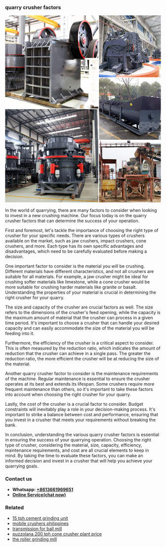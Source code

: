 <h3>quarry crusher factors</h3><img src='1708498225.jpg' alt=''><p>In the world of quarrying, there are many factors to consider when looking to invest in a new crushing machine. Our focus today is on the quarry crusher factors that can determine the success of your operation.</p><p>First and foremost, let's tackle the importance of choosing the right type of crusher for your specific needs. There are various types of crushers available on the market, such as jaw crushers, impact crushers, cone crushers, and more. Each type has its own specific advantages and disadvantages, which need to be carefully evaluated before making a decision.</p><p>One important factor to consider is the material you will be crushing. Different materials have different characteristics, and not all crushers are suitable for all materials. For example, a jaw crusher might be ideal for crushing softer materials like limestone, while a cone crusher would be more suitable for crushing harder materials like granite or basalt. Understanding the properties of your material is crucial in determining the right crusher for your quarry.</p><p>The size and capacity of the crusher are crucial factors as well. The size refers to the dimensions of the crusher's feed opening, while the capacity is the maximum amount of material that the crusher can process in a given time period. It's important to choose a crusher that can handle your desired capacity and can easily accommodate the size of the material you will be feeding into it.</p><p>Furthermore, the efficiency of the crusher is a critical aspect to consider. This is often measured by the reduction ratio, which indicates the amount of reduction that the crusher can achieve in a single pass. The greater the reduction ratio, the more efficient the crusher will be at reducing the size of the material.</p><p>Another quarry crusher factor to consider is the maintenance requirements of the machine. Regular maintenance is essential to ensure the crusher operates at its best and extends its lifespan. Some crushers require more frequent maintenance than others, so it's important to take these factors into account when choosing the right crusher for your quarry.</p><p>Lastly, the cost of the crusher is a crucial factor to consider. Budget constraints will inevitably play a role in your decision-making process. It's important to strike a balance between cost and performance, ensuring that you invest in a crusher that meets your requirements without breaking the bank.</p><p>In conclusion, understanding the various quarry crusher factors is essential in ensuring the success of your quarrying operation. Choosing the right type of crusher, considering the material, size, capacity, efficiency, maintenance requirements, and cost are all crucial elements to keep in mind. By taking the time to evaluate these factors, you can make an informed decision and invest in a crusher that will help you achieve your quarrying goals.</p><h3>Contact us</h3><ul><li><strong>Whatsapp:&nbsp;<a href="https://wa.me/8613661969651">+8613661969651</a></strong></li><li><a href="https://swt.shibang-china.com/?git&amp;zhl&amp;quarry crusher factors"><strong>Online Service(chat now)</strong></a></li></ul><h3>Related</h3><ul><li><a href='15 tph cement grinding unit.md'>15 tph cement grinding unit</a></li><li><a href='mobile crushers philippines.md'>mobile crushers philippines</a></li><li><a href='transmission for ball mill.md'>transmission for ball mill</a></li><li><a href='puzzolana 200 tph cone crusher plant price.md'>puzzolana 200 tph cone crusher plant price</a></li><li><a href='the roller grinding mill.md'>the roller grinding mill</a></li></ul>